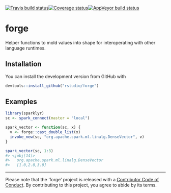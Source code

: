 
[![Travis build
status](https://travis-ci.org/rstudio/forge.svg?branch=master)](https://travis-ci.org/rstudio/forge)[![Coverage
status](https://codecov.io/gh/rstudio/forge/branch/master/graph/badge.svg)](https://codecov.io/github/rstudio/forge?branch=master)[![AppVeyor
build
status](https://ci.appveyor.com/api/projects/status/github/kevinykuo/forge?branch=master&svg=true)](https://ci.appveyor.com/project/kevinykuo/forge)

<!-- README.md is generated from README.Rmd. Please edit that file -->

# forge

Helper functions to mold values into shape for interoperating with other
language runtimes.

## Installation

You can install the development version from GitHub with

``` r
devtools::install_github("rstudio/forge")
```

## Examples

``` r
library(sparklyr)
sc <- spark_connect(master = "local")

spark_vector <- function(sc, x) {
  v <- forge::cast_double_list(x)
  invoke_new(sc, "org.apache.spark.ml.linalg.DenseVector", v)
}

spark_vector(sc, 1:3)
#> <jobj[14]>
#>   org.apache.spark.ml.linalg.DenseVector
#>   [1.0,2.0,3.0]
```

-----

Please note that the ‘forge’ project is released with a [Contributor
Code of Conduct](.github/CODE_OF_CONDUCT.md). By contributing to this
project, you agree to abide by its terms.
